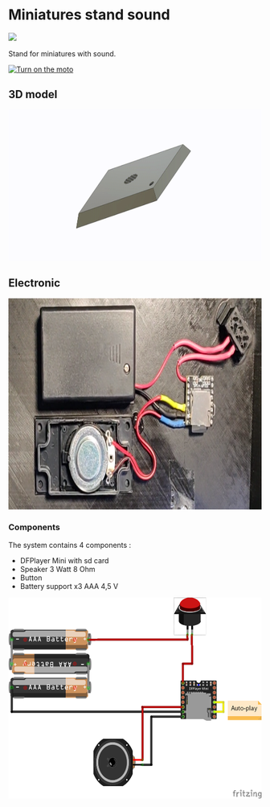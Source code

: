 # Miniatures stand sound

<a href="https://www.thingiverse.com/thing:6108751" alt="Thingiverse thing">
        <img src="https://img.shields.io/badge/Thingiverse-248BFB.svg?style=for-the-badge&logo=Thingiverse&logoColor=white" /></a>

Stand for miniatures with sound.

[![Turn on the moto](http://img.youtube.com/vi/snmUMMlYVm8/0.jpg)](https://www.youtube.com/watch?v=snmUMMlYVm8)

## 3D model

<img src="media/MiniatureStandVideo.gif" height="300">

## Electronic

<img src="media/ElectronicPart.PNG" height="420">

### Components

The system contains 4 components :

- DFPlayer Mini with sd card
- Speaker 3 Watt 8 Ohm
- Button
- Battery support x3 AAA 4,5 V

<img src="electronic/ElectronicSchema_bb.png" height="400">
